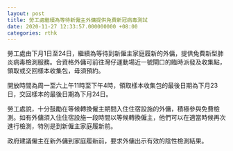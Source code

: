 ```yaml
---
layout: post
title: 勞工處繼續為等待新僱主外傭提供免費新冠病毒測試
date: 2020-11-27 12:33:57.000000000 +08:00
categories: rthk
---
```


勞工處由下月1日至24日，繼續為等待到新僱主家庭履新的外傭，提供免費新型肺炎病毒檢測服務。合資格外傭可前往灣仔運動場近一號閘口的臨時派發及收集點，領取或交回樣本收集包，毋須預約。

開放時間為周一至六上午11時至下午4時，領取樣本收集包的最後日期為下月23日，交回樣本的最後日期為下月24日。

勞工處說，十分鼓勵在等候轉換僱主期間入住住宿設施的外傭，積極參與免費檢測。如有外傭須入住住宿設施一段時間以等候轉換僱主，他們可以在適當時候再次進行檢測，特別是到新僱主家庭履新前。

政府建議僱主在新外傭到家庭履新前，要求外傭出示有效的陰性檢測結果。　
